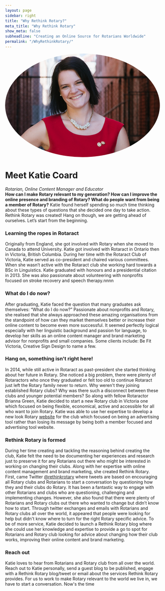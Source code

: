 ```yaml
---
layout: page
sidebar: right
title: "Why Rethink Rotary?"
meta_title: "Why Rethink Rotary"
show_meta: false
subheadline: "Creating an Online Source for Rotarians Worldwide"
permalink: "/WhyRethinkRotary/"
---
```

<img src="/assets/img/katie.jpg" style='border-radius: 100%;'>

<h1>Meet Katie Coard</h1>
<span class="gray"><i>Rotarian, Online Content Manager and Educator</i></span>
<div>
    <a href="https://facebook.com/katiecoard">
      <i class="fa fa-facebook"></i>
    </a>
    <a href="mailto:katiebmcoard@gmail.com">
      <i class="fa fa-envelope-o"></i>
    </a> 
    <a href="https://ca.linkedin.com/in/katiecoard">
      <i class="fa fa-linkedin-square"></i>
    </a>
    <a href="https://twitter.com/RethinkRotary">
      <i class="fa fa-twitter"></i>
    </a>       
</div>	
<h7><b>How can I make Rotary relevant to my generation? How can I improve the online presence and branding of Rotary? What do people want from being a member of Rotary?</b></h7> Katie found herself spending so much  time thinking about these types of questions that she decided one day to take action. Rethink Rotary was created! Hang on though, we are getting ahead of ourselves. Let’s start from the beginning.

<h3><b>Learning the ropes in Rotaract</b></h3>
Originally from England, she got involved with Rotary when she moved to Canada to attend University. Katie got involved with Rotaract in Ontario then in Victoria, British Columbia. During her time with the Rotaract Club of Victoria, Katie served as co-president and chaired various committees. When she wasn’t active with the Rotaract club she working hard towards a BSc in Linguistics. Katie graduated with honours and a presidential citation in 2013. She was also passionate about volunteering with nonprofits focused on stroke recovery and speech therapy.nnnn

<h3><b>What do I do now?</b></h3>
After graduating, Katie faced the question that many graduates ask themselves: “What do I do now?” Passionate about nonprofits and Rotary, she realised that she always approached these amazing organisations from the standpoint of how can they market themselves better or increase their online content to become even more successful. It seemed perfectly logical especially with her linguistic background and passion for language, to develop her skills as an online content manager and brand marketing advisor for nonprofits and small companies. Some clients include: Be Fit Victoria, Creative Sign Design to name a few. 

<h3><b>Hang on, something isn't right here!</b></h3>
In 2014, while still active in Rotaract as past-president she started thinking about her future in Rotary. She noticed a big problem, there were plenty of Rotaractors who once they graduated or felt too old to continue Rotaract just left the Rotary family never to return. Why weren't they joining established Rotary clubs? Why was there such a disconnect between these clubs and younger potential members? So along with fellow Rotaractor Brianna Green, Katie decided to start a new Rotary club in Victoria one which focused on being flexible, economical, active and accessible for all who want to join Rotary. Katie was able to use her expertise to develop a new look Rotary <a href="https://www.victoriarotary.com">website</a> for the club which focused on being an advertising tool rather than losing its message by being both a member focused and advertising tool website.  

<h3><b>Rethink Rotary is formed</b></h3>
During her time creating and tackling the reasoning behind creating the club, Katie felt the need to be documenting her experiences and research just to preserve it for any Rotarians out there who might be interested in working on changing their clubs. Along with her expertise with online content management and brand marketing, she created Rethink Rotary. First, came Twitter <a href="https://twitter.com/RethinkRotary">@rethinkrotary</a> where tweets are based on encouraging all Rotary clubs and Rotarians to start a conversation by questioning how they and their clubs do Rotary. It has been a fantastic way to engage with other Rotarians and clubs who are questioning, challenging and implementing changes. However, she also found that there were plenty of Rotarians and Rotary clubs out there who wanted to change but didn’t know how to start. Through twitter exchanges and emails with Rotarians and Rotary clubs all over the world, it appeared that people were looking for help but didn't know where to turn for the right Rotary specific advice. To be of more service, Katie decided to launch a Rethink Rotary blog where she could use her knowledge and expertise to provide a go to spot for Rotarians and Rotary club looking for advice about changing how their club works, improving their online content and brand marketing.

<h3><b>Reach out</b></h3>
Katie loves to hear from Rotarians and Rotary club from all over the world. Reach out to Katie personally, send a guest blog to be published, engage with a Rethink Rotary blog/tweet or email about the services Rethink Rotary provides. For us to work to make Rotary relevant to the world we live in, we have to start a conversation. Now's the time


